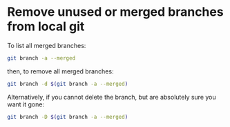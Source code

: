 # Remove unused or merged branches from local git

To list all merged branches:

```bash
git branch -a --merged
```

then, to remove all merged branches:

```bash
git branch -d $(git branch -a --merged)
```

Alternatively, if you cannot delete the branch, but are absolutely sure you want it gone:

```bash
git branch -D $(git branch -a --merged)
```
